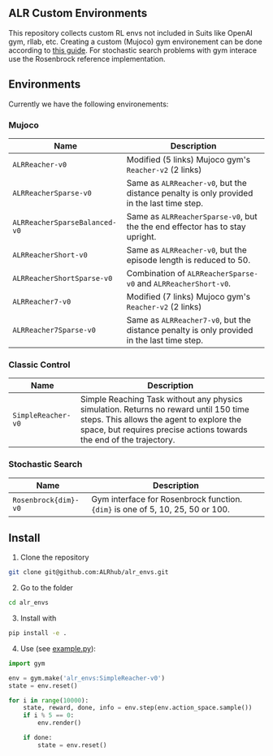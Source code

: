 ## ALR Custom Environments
    
This repository collects custom RL envs not included in Suits like OpenAI gym, rllab, etc. 
Creating a custom (Mujoco) gym environement can be done according to [this guide](https://github.com/openai/gym/blob/master/docs/creating-environments.md).
For stochastic search problems with gym interace use the Rosenbrock reference implementation.

## Environments
Currently we have the following environements: 

### Mujoco

|Name| Description|
|---|---|
|`ALRReacher-v0`|Modified (5 links) Mujoco gym's `Reacher-v2` (2 links)|
|`ALRReacherSparse-v0`|Same as `ALRReacher-v0`, but the distance penalty is only provided in the last time step.|
|`ALRReacherSparseBalanced-v0`|Same as `ALRReacherSparse-v0`, but the the end effector has to stay upright.|
|`ALRReacherShort-v0`|Same as `ALRReacher-v0`, but the episode length is reduced to 50.|
|`ALRReacherShortSparse-v0`|Combination of `ALRReacherSparse-v0` and `ALRReacherShort-v0`.|
|`ALRReacher7-v0`|Modified (7 links) Mujoco gym's `Reacher-v2` (2 links)|
|`ALRReacher7Sparse-v0`|Same as `ALRReacher7-v0`, but the distance penalty is only provided in the last time step.|
    
### Classic Control

|Name| Description|
|---|---|
|`SimpleReacher-v0`| Simple Reaching Task without any physics simulation. Returns no reward until 150 time steps. This allows the agent to explore the space, but requires precise actions towards the end of the trajectory.|

### Stochastic Search
|Name| Description|
|---|---|
|`Rosenbrock{dim}-v0`| Gym interface for Rosenbrock function. `{dim}` is one of 5, 10, 25, 50 or 100. | 


## Install
1. Clone the repository 
```bash 
git clone git@github.com:ALRhub/alr_envs.git
```
2. Go to the folder 
```bash 
cd alr_envs
```
3. Install with 
```bash 
pip install -e . 
```
4. Use (see [example.py](./example.py)): 
```python
import gym

env = gym.make('alr_envs:SimpleReacher-v0')
state = env.reset()

for i in range(10000):
    state, reward, done, info = env.step(env.action_space.sample())
    if i % 5 == 0:
        env.render()

    if done:
        state = env.reset()

``` 
